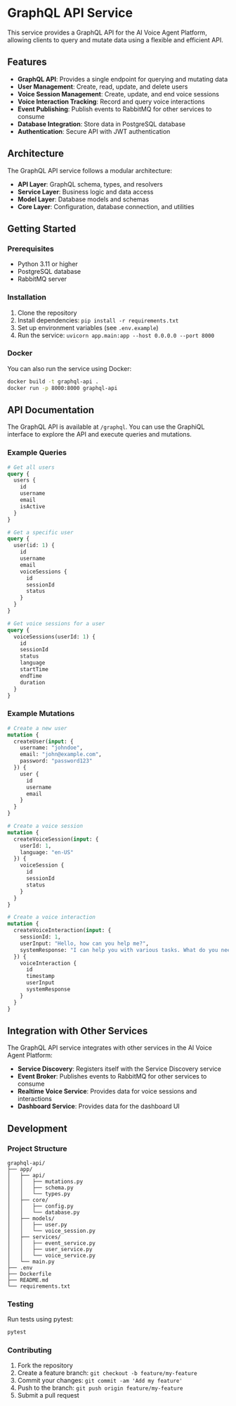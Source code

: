 # GraphQL API Service

This service provides a GraphQL API for the AI Voice Agent Platform, allowing clients to query and mutate data using a flexible and efficient API.

## Features

- **GraphQL API**: Provides a single endpoint for querying and mutating data
- **User Management**: Create, read, update, and delete users
- **Voice Session Management**: Create, update, and end voice sessions
- **Voice Interaction Tracking**: Record and query voice interactions
- **Event Publishing**: Publish events to RabbitMQ for other services to consume
- **Database Integration**: Store data in PostgreSQL database
- **Authentication**: Secure API with JWT authentication

## Architecture

The GraphQL API service follows a modular architecture:

- **API Layer**: GraphQL schema, types, and resolvers
- **Service Layer**: Business logic and data access
- **Model Layer**: Database models and schemas
- **Core Layer**: Configuration, database connection, and utilities

## Getting Started

### Prerequisites

- Python 3.11 or higher
- PostgreSQL database
- RabbitMQ server

### Installation

1. Clone the repository
2. Install dependencies: `pip install -r requirements.txt`
3. Set up environment variables (see `.env.example`)
4. Run the service: `uvicorn app.main:app --host 0.0.0.0 --port 8000`

### Docker

You can also run the service using Docker:

```bash
docker build -t graphql-api .
docker run -p 8000:8000 graphql-api
```

## API Documentation

The GraphQL API is available at `/graphql`. You can use the GraphiQL interface to explore the API and execute queries and mutations.

### Example Queries

```graphql
# Get all users
query {
  users {
    id
    username
    email
    isActive
  }
}

# Get a specific user
query {
  user(id: 1) {
    id
    username
    email
    voiceSessions {
      id
      sessionId
      status
    }
  }
}

# Get voice sessions for a user
query {
  voiceSessions(userId: 1) {
    id
    sessionId
    status
    language
    startTime
    endTime
    duration
  }
}
```

### Example Mutations

```graphql
# Create a new user
mutation {
  createUser(input: {
    username: "johndoe",
    email: "john@example.com",
    password: "password123"
  }) {
    user {
      id
      username
      email
    }
  }
}

# Create a voice session
mutation {
  createVoiceSession(input: {
    userId: 1,
    language: "en-US"
  }) {
    voiceSession {
      id
      sessionId
      status
    }
  }
}

# Create a voice interaction
mutation {
  createVoiceInteraction(input: {
    sessionId: 1,
    userInput: "Hello, how can you help me?",
    systemResponse: "I can help you with various tasks. What do you need assistance with?"
  }) {
    voiceInteraction {
      id
      timestamp
      userInput
      systemResponse
    }
  }
}
```

## Integration with Other Services

The GraphQL API service integrates with other services in the AI Voice Agent Platform:

- **Service Discovery**: Registers itself with the Service Discovery service
- **Event Broker**: Publishes events to RabbitMQ for other services to consume
- **Realtime Voice Service**: Provides data for voice sessions and interactions
- **Dashboard Service**: Provides data for the dashboard UI

## Development

### Project Structure

```
graphql-api/
├── app/
│   ├── api/
│   │   ├── mutations.py
│   │   ├── schema.py
│   │   └── types.py
│   ├── core/
│   │   ├── config.py
│   │   └── database.py
│   ├── models/
│   │   ├── user.py
│   │   └── voice_session.py
│   ├── services/
│   │   ├── event_service.py
│   │   ├── user_service.py
│   │   └── voice_service.py
│   └── main.py
├── .env
├── Dockerfile
├── README.md
└── requirements.txt
```

### Testing

Run tests using pytest:

```bash
pytest
```

### Contributing

1. Fork the repository
2. Create a feature branch: `git checkout -b feature/my-feature`
3. Commit your changes: `git commit -am 'Add my feature'`
4. Push to the branch: `git push origin feature/my-feature`
5. Submit a pull request